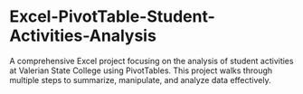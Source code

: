 # Excel-PivotTable-Student-Activities-Analysis
A comprehensive Excel project focusing on the analysis of student activities at Valerian State College using PivotTables. This project walks through multiple steps to summarize, manipulate, and analyze data effectively.
